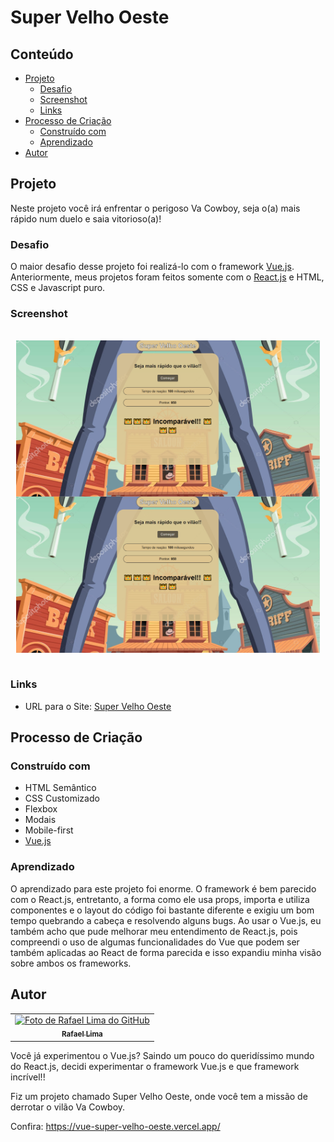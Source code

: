 # Super Velho Oeste

## Conteúdo

- [Projeto](#projeto)
  - [Desafio](#desafio)
  - [Screenshot](#screenshot)
  - [Links](#links)
- [Processo de Criação](#processo-de-criação)
  - [Construído com](#construído-com)
  - [Aprendizado](#aprendizado)
- [Autor](#autor)

## Projeto

Neste projeto você irá enfrentar o perigoso Va Cowboy, seja o(a) mais rápido num duelo e saia vitorioso(a)!

### Desafio

O maior desafio desse projeto foi realizá-lo com o framework [Vue.js](https://vuejs.org/). Anteriormente, meus projetos foram feitos somente com o [React.js](https://reactjs.org/) e HTML, CSS e Javascript puro.

### Screenshot

<div style="display: inline-block"  align="center"><br>
    <img height="250em" src="./src/assets/project_img01.PNG" align="center" alt="Imagem laptop com legenda: developer" >
   <img height="250em" src="./src/assets/project_img01.PNG" align="center" alt="Imagem laptop com legenda: developer" >
  <br><br>
</div>

### Links

- URL para o Site: [Super Velho Oeste](https://vue-super-velho-oeste.vercel.app/)

## Processo de Criação

### Construído com

- HTML Semântico
- CSS Customizado
- Flexbox
- Modais
- Mobile-first
- [Vue.js](https://vuejs.org/)

### Aprendizado

O aprendizado para este projeto foi enorme. O framework é bem parecido com o React.js, entretanto, a forma como ele usa props, importa e utiliza componentes e o layout do código foi bastante diferente e exigiu um bom tempo quebrando a cabeça e resolvendo alguns bugs.
Ao usar o Vue.js, eu também acho que pude melhorar meu entendimento de React.js, pois compreendi o uso de algumas funcionalidades do Vue que podem ser também aplicadas ao React de forma parecida e isso expandiu minha visão sobre ambos os frameworks.

## Autor

<table>
  <tr>
    <td align="center">
      <a href="https://www.linkedin.com/in/rafael99ldm/">
        <img src="https://github.com/RafaZeero.png" width="100px;" alt="Foto de Rafael Lima do GitHub"/><br>
        <sub>
          <b>Rafael Lima</b>
        </sub>
      </a>
    </td>
  </tr>
</table>

Você já experimentou o Vue.js? Saindo um pouco do queridíssimo mundo do React.js, decidi experimentar o framework Vue.js e que framework incrível!!

Fiz um projeto chamado Super Velho Oeste, onde você tem a missão de derrotar o vilão Va Cowboy.

Confira: https://vue-super-velho-oeste.vercel.app/

